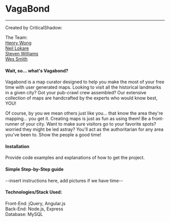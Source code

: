# VagaBond
----
Created by CriticalShadow: 

The Team: <br />
[Henry Wong](https://github.com/henryw4k) <br />
[Neil Lokare](https://github.com/nlokare) <br />
[Steven Williams](https://github.com/radiobeat33) <br />
[Wes Smith](https://github.com/wesleysmyth) <br />

#### Wait, so... what's Vagabond?
Vagabond is a map curator designed to help you make the most of your free time with user generated maps. Looking to visit all the historical landmarks in a given city? Got your pub-crawl crew assembled? Our extensive collection of maps are handcrafted by the experts who would know best, YOU! 

Of course, by you we mean others just like you... that know the area they're mapping... you get it. Creating maps is just as fun as using them! Be a front-runner of your city. Want to make sure visitors go to your favorite spots? worried they might be led astray? You'll act as the authoritarian for any area you've been to. Show the people a good time!

#### Installation

Provide code examples and explanations of how to get the project.

#### Simple Step-by-Step guide

--insert instructions here, add pictures if we have time--

#### Technologies/Stack Used:

Front-End: jQuery, Angular.js <br />
Back-End: Node.js, Express <br />
Database: MySQL <br />

